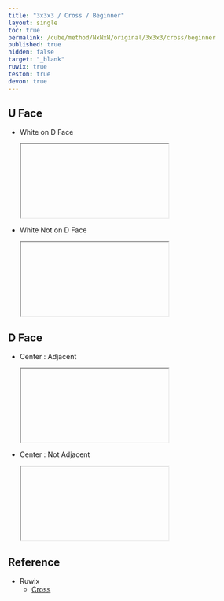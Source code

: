 ```yaml
---
title: "3x3x3 / Cross / Beginner"
layout: single
toc: true
permalink: /cube/method/NxNxN/original/3x3x3/cross/beginner
published: true
hidden: false
target: "_blank"
ruwix: true
teston: true
devon: true
---
```

<span
  id     = "cube"
  devon  = "{{page.devon}}"
  teston = "{{page.teston}}" >
</span>

<head>
  <base target = "{{page.target}}">
</head>



## U Face

- White on D Face

  <iframe
    alg        = "F2'"
    colored    = "U FD"
    setupmoves = "F2"
  ></iframe>

- White Not on D Face

  <iframe
    alg        = "R F'"
    colored    = "U FD"
    setupmoves = "F2"
  ></iframe>



## D Face

- Center : Adjacent

  <iframe
    alg     = "F2"
    colored = "U F FD"
  ></iframe>

- Center : Not Adjacent

  <iframe
    alg     = "U F2"
    colored = "U F FD"
  ></iframe>



## Reference

- Ruwix
  - [Cross](https://ruwix.com/the-rubiks-cube/how-to-solve-the-rubiks-cube-beginners-method/step-1-first-layer-edges/)
